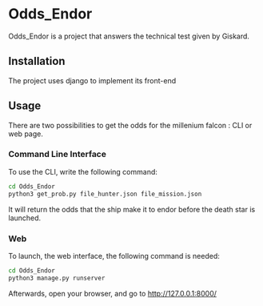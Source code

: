 # Odds_Endor
Odds_Endor is a project that answers the technical test given by Giskard.

## Installation
The project uses django to implement its front-end

## Usage
There are two possibilities to get the odds for the millenium falcon : CLI or web page.

### Command Line Interface
To use the CLI, write the following command:
```bash
cd Odds_Endor
python3 get_prob.py file_hunter.json file_mission.json
```
It will return the odds that the ship make it to endor before the death star is launched.

### Web
To launch, the web interface, the following command is needed:
```bash
cd Odds_Endor
python3 manage.py runserver
```
Afterwards, open your browser, and go to http://127.0.0.1:8000/
